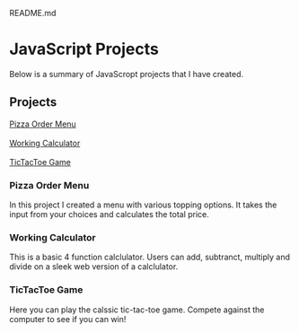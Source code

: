 <!DOCTYPE html>
<html>
<head>
	<meta charset="utf-8"/>
</head>
<body>
<p>README.md

<h1>JavaScript Projects</h1>

<p> Below is a summary of JavaScropt projects that I have created.<p>

<h2> Projects </h2>

<a href="https://github.com/drewlovern/JavaScript-Projects/tree/main/Pizza_Project">Pizza Order Menu</a>
<br>
<br>
<a href="https://github.com/drewlovern/JavaScript-Projects/tree/main/JavaScript%20Projects">Working Calculator</a>
<br>
<br>
<a href="https://github.com/drewlovern/JavaScript-Projects/tree/main/TicTacToe">TicTacToe Game</a>

<h3>Pizza Order Menu</h3>

<p>In this project I created a menu with various topping options. It takes the input from your choices and calculates the total price.</p>

<h3>Working Calculator</h3>

<p>This is a basic 4 function calclulator. Users can add, subtranct, multiply and divide on a sleek web version of a calclulator.</p>

<h3>TicTacToe Game</h3>

<p>Here you can play the calssic tic-tac-toe game. Compete against the computer to see if you can win!</p>
